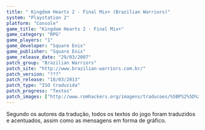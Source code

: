 ```yaml
---
title: " Kingdom Hearts 2 - Final Mix+ (Brazilian Warriors)"
system: "Playstation 2"
platform: "Console"
game_title: "Kingdom Hearts 2 - Final Mix+"
game_category: "RPG"
game_players: "1"
game_developer: "Square Enix"
game_publisher: "Square Enix"
game_release_date: "29/03/2007"
patch_group: "Brazilian Warriors"
patch_site: "http://www.brazilian-warriors.com.br/"
patch_version: "???"
patch_release: "18/03/2013"
patch_type: "ISO traduzida"
patch_progress: "Textos"
patch_images: ["http://www.romhackers.org/imagens/traducoes/%5BPS2%5D%20Kingdom%20Hearts%202%20Final%20Mix+%20-%20Brazilian%20Warriors%20-%201.jpg","http://www.romhackers.org/imagens/traducoes/%5BPS2%5D%20Kingdom%20Hearts%202%20Final%20Mix+%20-%20Brazilian%20Warriors%20-%202.jpg","http://www.romhackers.org/imagens/traducoes/%5BPS2%5D%20Kingdom%20Hearts%202%20Final%20Mix+%20-%20Brazilian%20Warriors%20-%203.jpg"]
---
```

Segundo os autores da tradução, todos os textos do jogo foram traduzidos e acentuados, assim como as mensagens em forma de gráfico.